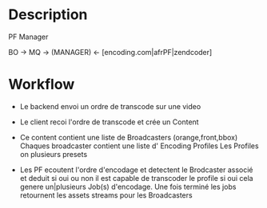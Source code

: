 # Description

PF Manager

BO -> MQ -> (MANAGER) <- [encoding.com|afrPF|zendcoder]

# Workflow

- Le backend envoi un ordre de transcode sur une video 
- Le client recoi l'ordre de transcode et crée un Content
- Ce content contient une liste de Broadcasters (orange,front,bbox)
  Chaques broadcaster contient une liste d' Encoding Profiles
  Les Profiles on plusieurs presets

- Les PF ecoutent l'ordre d'encodage et detectent le Brodcaster associé et deduit si oui ou non il est 
  capable de transcoder le profile
  si oui cela genere un|plusieurs Job(s) d'encodage.
  Une fois terminé les jobs retournent les assets streams pour les Broadcasters
